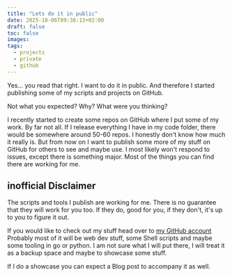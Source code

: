 ```yaml
---
title: "Lets do it in public"
date: 2025-10-06T09:38:13+02:00
draft: false
toc: false
images:
tags:
  - projects
  - private
  - github
---
```

Yes… you read that right. I want to do it in public.
And therefore I started publishing some of my scripts and projects on GitHub.

Not what you expected? Why? What were you thinking?

I recently started to create some repos on GitHub where I put some of my work. By far not all.
If I release everything I have in my code folder, there would be somewhere around 50-60 repos. I honestly don't know how much it really is.
But from now on I want to publish some more of my stuff on GitHub for others to see and maybe use.
I most likely won't respond to issues, except there is something major.
Most of the things you can find there are working for me.

## inofficial Disclaimer
The scripts and tools I publish are working for me. There is no guarantee that they will work for you too.
If they do, good for you, if they don't, it's up to you to figure it out.

If you would like to check out my stuff head over to [my GitHub account](https://github.com/tomastechlab)
Probably most of it will be web dev stuff, some Shell scripts and maybe some tooling in go or python.
I am not sure what I will put there, I will treat it as a backup space and maybe to showcase some stuff.

If I do a showcase you can expect a Blog post to accompany it as well.
